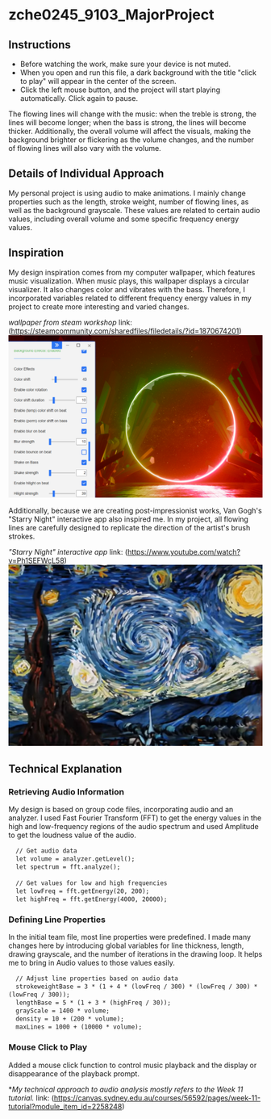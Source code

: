 # zche0245_9103_MajorProject
## **Instructions**
- Before watching the work, make sure your device is not muted.
- When you open and run this file, a dark background with the title "click to play" will appear in the center of the screen.
- Click the left mouse button, and the project will start playing automatically. Click again to pause.
  
The flowing lines will change with the music: when the treble is strong, the lines will become longer; when the bass is strong, the lines will become thicker. Additionally, the overall volume will affect the visuals, making the background brighter or flickering as the volume changes, and the number of flowing lines will also vary with the volume.
## **Details of Individual Approach**
My personal project is using audio to make animations. I mainly change properties such as the length, stroke weight, number of flowing lines, as well as the background grayscale. These values are related to certain audio values, including overall volume and some specific frequency energy values.
## **Inspiration**
My design inspiration comes from my computer wallpaper, which features music visualization. When music plays, this wallpaper displays a circular visualizer. It also changes color and vibrates with the bass. Therefore, I incorporated variables related to different frequency energy values in my project to create more interesting and varied changes.

*wallpaper from steam workshop* link: (https://steamcommunity.com/sharedfiles/filedetails/?id=1870674201)
![pic1](readmeImages/wallpaper.png)

Additionally, because we are creating post-impressionist works, Van Gogh's "Starry Night" interactive app also inspired me. In my project, all flowing lines are carefully designed to replicate the direction of the artist's brush strokes.

*"Starry Night" interactive app* link: (https://www.youtube.com/watch?v=Ph1SEFWcL58)
![pic1](readmeImages/starrynight.png)

## **Technical Explanation**
### Retrieving Audio Information
My design is based on group code files, incorporating audio and an analyzer. I used Fast Fourier Transform (FFT) to get the energy values in the high and low-frequency regions of the audio spectrum and used Amplitude to get the loudness value of the audio.
```
  // Get audio data
  let volume = analyzer.getLevel();
  let spectrum = fft.analyze();
  
  // Get values for low and high frequencies
  let lowFreq = fft.getEnergy(20, 200);
  let highFreq = fft.getEnergy(4000, 20000);
```
### Defining Line Properties
In the initial team file, most line properties were predefined. I made many changes here by introducing global variables for line thickness, length, drawing grayscale, and the number of iterations in the drawing loop. It helps me to bring in Audio values to those values easily.
```
  // Adjust line properties based on audio data
  strokeweightBase = 3 * (1 + 4 * (lowFreq / 300) * (lowFreq / 300) * (lowFreq / 300));
  lengthBase = 5 * (1 + 3 * (highFreq / 30));
  grayScale = 1400 * volume;
  density = 10 + (200 * volume);
  maxLines = 1000 + (10000 * volume);
```

### Mouse Click to Play
Added a mouse click function to control music playback and the display or disappearance of the playback prompt.

**My technical approach to audio analysis mostly refers to the Week 11 tutorial.* link: (https://canvas.sydney.edu.au/courses/56592/pages/week-11-tutorial?module_item_id=2258248)